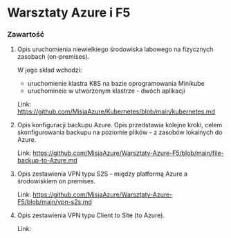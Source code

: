 # Warsztaty Azure i F5
### Zawartość
1. Opis uruchomienia niewielkiego środowiska labowego na fizycznych zasobach (on-premises).

   W jego skład wchodzi:
    - uruchomienie klastra K8S na bazie oprogramowania Minikube
    - uruchomineie w utworzonym klastrze - dwóch aplikacji

   Link: https://github.com/MisjaAzure/Kubernetes/blob/main/kubernetes.md
   
2. Opis konfiguracji backupu Azure.
   Opis przedstawia kolejne kroki, celem skonfigurowania backupu na poziomie plików - z zasobów lokalnych do Azure.

   Link: https://github.com/MisjaAzure/Warsztaty-Azure-F5/blob/main/file-backup-to-Azure.md

3. Opis zestawienia VPN typu S2S - między platformą Azure a środowiskiem on premises.


   Link: https://github.com/MisjaAzure/Warsztaty-Azure-F5/blob/main/vpn-s2s.md
   
   
4. Opis zestawienia VPN typu Client to Site (to Azure).


   Link: 